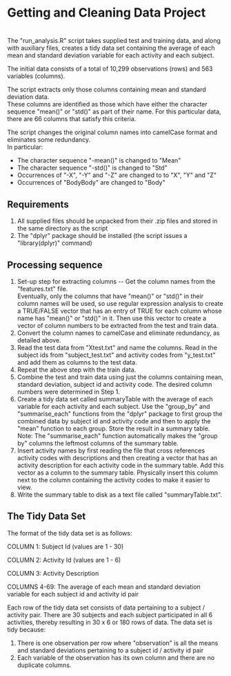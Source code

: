 # Getting and Cleaning Data Project
#   
   
The "run_analysis.R" script takes supplied test and training data, and along with auxiliary files, 
creates a tidy data set containing the average of each mean and standard deviation variable 
for each activity and each subject.

The initial data consists of a total of 10,299 observations (rows) and 563 variables (columns).

The script extracts only those columns containing mean and standard deviation data.  
These columns are identified as those which have either the character sequence "mean()" or "std()" 
as part of their name.
For this particular data, there are 66 columns that satisfy this criteria.

The script changes the original column names into camelCase format and eliminates some redundancy.  
In particular:

- The character sequence "-mean()" is changed to "Mean"
- The character sequence "-std()" is changed to "Std"
- Occurrences of "-X", "-Y" and "-Z" are changed to to "X", "Y" and "Z"
- Occurrences of "BodyBody" are changed to "Body"

## Requirements

1. All supplied files should be unpacked from their .zip files and stored in the same directory 
as the script
2. The "dplyr" package should be installed (the script issues a "library(dplyr)" command)

## Processing sequence

1. Set-up step for extracting columns --
Get the column names from the "features.txt" file.  
Eventually, only the columns that have "mean()" or "std()" in their column names will be used, 
so use regular expression analysis to create a TRUE/FALSE vector that has an entry of TRUE 
for each column whose name has "mean()" or "std()" in it.  Then use this vector to create 
a vector of column numbers to be extracted from the test and train data.
2. Convert the column names to camelCase and eliminate redundancy, as detailed above. 
3. Read the test data from "Xtest.txt" and name the columns. 
Read in the subject ids from "subject_test.txt" and activity codes from "y_test.txt" 
and add them as columns to the test data.
4. Repeat the above step with the train data.
5. Combine the test and train data using just the columns containing
mean, standard deviation, subject id and activity code.  The desired
column numbers were determined in Step 1.
6. Create a tidy data set called summaryTable with the average of each 
variable for each activity and each subject.  Use the "group\_by" and "summarise\_each" 
functions from the "dplyr" package to first group the combined data by subject id 
and activity code and then to apply the "mean" function to each group.  Store the result
in a summary table.
Note: The "summarise\_each" function automatically makes the "group by" columns the leftmost 
columns of the summary table.
7. Insert activity names by first reading the file 
that cross references activity codes with descriptions and then creating a vector 
that has an activity description for each activity code in the summary table.  Add 
this vector as a column to the summary table.  Physically insert this column next to the 
column containing the activity codes to make it easier to view.
8. Write the summary table to disk as a text file called "summaryTable.txt".

## The Tidy Data Set

The format of the tidy data set is as follows:

COLUMN 1: Subject Id (values are 1 - 30)     

COLUMN 2: Activity Id (values are 1 - 6)    

COLUMN 3: Activity Description    

COLUMNS 4-69: The average of each mean and standard deviation variable for each subject id and activity id pair

Each row of the tidy data set consists of data pertaining to a subject / activity pair.
There are 30 subjects and each subject participated in all 6 activities,
thereby resulting in 30 x 6 or 180 rows of data.
The data set is tidy because:

1. There is one observation per row where "observation" is all the means and standard deviations pertaining to a subject id / activity id pair
2. Each variable of the observation has its own column and there are no duplicate columns.